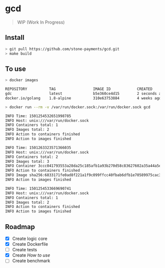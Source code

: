 # gcd

> WIP (Work In Progress)

## Install
```bash
> git pull https://github.com/stone-payments/gcd.git
> make build
```

## To use
```bash
> docker images

REPOSITORY          TAG                 IMAGE ID            CREATED             SIZE
gdc                 latest              b5e360ce4d15        2 seconds ago       270 MB
docker.io/golang    1.8-alpine          310e63753884        4 weeks ago         257 MB

> docker run --rm -v /var/run/docker.sock:/var/run/docker.sock gcd

INFO Time: 1501254532651998785
INFO Host: unix:///var/run/docker.sock
INFO Containers total: 1
INFO Images total: 2
INFO Action to containers finished
INFO Action to images finished

INFO Time: 1501263323571366035
INFO Host: unix:///var/run/docker.sock
INFO Containers total: 2
INFO Images total: 3
INFO Container 3ccc041793553a28da25c185afb1a93b270d58c83627602a35a44a5efa683b3a removed successful
INFO Action to containers finished
INFO Image sha256:6833171fe0ad8f221a1f9c099ffcc40fbab6dfb1e70589975cac3355cf08c118 removed successful
INFO Action to images finished

INFO Time: 1501254533669690741
INFO Host: unix:///var/run/docker.sock
INFO Containers total: 1
INFO Images total: 2
INFO Action to containers finished
INFO Action to images finished

```

## Roadmap

- [x] Create logic core
- [x] Create Dockerfile
- [ ] Create tests
- [x] Create _How to use_
- [ ] Create benchmark

